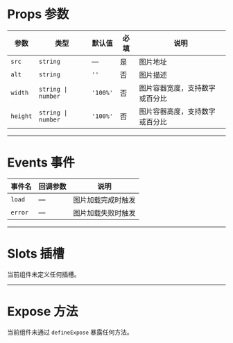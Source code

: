 # Props 参数

| 参数         | 类型                       | 默认值    | 必填 | 说明                       |
|------------|--------------------------|--------|----|--------------------------|
| `src`      | `string`                 | —      | 是  | 图片地址                   |
| `alt`      | `string`                 | `''`   | 否  | 图片描述                   |
| `width`    | `string \| number`       | `'100%'` | 否  | 图片容器宽度，支持数字或百分比       |
| `height`   | `string \| number`       | `'100%'` | 否  | 图片容器高度，支持数字或百分比       |

---

# Events 事件

| 事件名       | 回调参数 | 说明           |
|-----------|------|--------------|
| `load`    | —    | 图片加载完成时触发     |
| `error`   | —    | 图片加载失败时触发     |

---

# Slots 插槽

当前组件未定义任何插槽。

---

# Expose 方法

当前组件未通过 `defineExpose` 暴露任何方法。